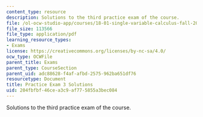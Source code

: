 ```yaml
---
content_type: resource
description: Solutions to the third practice exam of the course.
file: /ol-ocw-studio-app/courses/18-01-single-variable-calculus-fall-2006/204fbfbf46cea3c9af775855a3bec084_prexam3asol.pdf
file_size: 113566
file_type: application/pdf
learning_resource_types:
- Exams
license: https://creativecommons.org/licenses/by-nc-sa/4.0/
ocw_type: OCWFile
parent_title: Exams
parent_type: CourseSection
parent_uid: adc88628-f4af-afbd-2575-962ba651df76
resourcetype: Document
title: Practice Exam 3 Solutions
uid: 204fbfbf-46ce-a3c9-af77-5855a3bec084
---
```

Solutions to the third practice exam of the course.